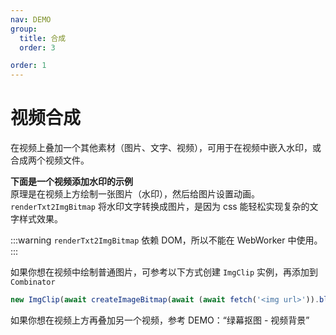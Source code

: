 ```yaml
---
nav: DEMO
group:
  title: 合成
  order: 3

order: 1
---
```


# 视频合成

在视频上叠加一个其他素材（图片、文字、视频），可用于在视频中嵌入水印，或合成两个视频文件。

**下面是一个视频添加水印的示例**  
原理是在视频上方绘制一张图片（水印），然后给图片设置动画。  
`renderTxt2ImgBitmap` 将水印文字转换成图片，是因为 css 能轻松实现复杂的文字样式效果。

<code src="./watermark.tsx"></code>

:::warning
`renderTxt2ImgBitmap` 依赖 DOM，所以不能在 WebWorker 中使用。
:::

如果你想在视频中绘制普通图片，可参考以下方式创建 `ImgClip` 实例，再添加到 `Combinator`

```js
new ImgClip(await createImageBitmap(await (await fetch('<img url>')).blob()));
```

如果你想在视频上方再叠加另一个视频，参考 DEMO：“绿幕抠图 - 视频背景”
